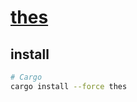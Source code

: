 # [thes](https://github.com/grantshandy/thes)

## install

```sh
# Cargo
cargo install --force thes
```
